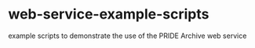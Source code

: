 # web-service-example-scripts
example scripts to demonstrate the use of the PRIDE Archive web service
